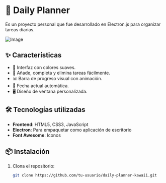 # 🌸 Daily Planner

Es un proyecto personal que fue desarrollado en Electron.js para organizar tareas diarias.

![Image](https://github.com/user-attachments/assets/8d449db1-0bbd-4f19-9c19-a5e73012d31d)

## ✨ Características

- 🎀 Interfaz con colores suaves.
- 📝 Añade, completa y elimina tareas fácilmente.
- 📊 Barra de progreso visual con animación.
- 📅 Fecha actual automática.
- 🖥️ Diseño de ventana personalizada.

## 🛠️ Tecnologías utilizadas

- **Frontend**: HTML5, CSS3, JavaScript
- **Electron**: Para empaquetar como aplicación de escritorio
- **Font Awesome**: Iconos

## 📦 Instalación

1. Clona el repositorio:
   ```bash
   git clone https://github.com/tu-usuario/daily-planner-kawaii.git

